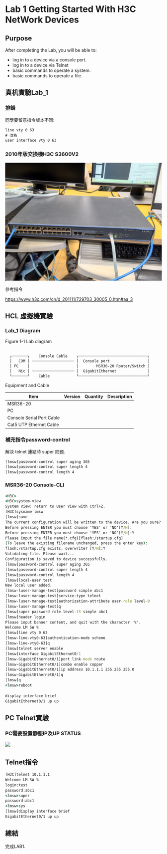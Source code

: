 # Lab 1 Getting Started With H3C NetWork Devices

## Purpose

After completing the Lab, you will be able to:

- log in to a device via a console port.
- log in to a device via Telnet
- basic commands to operate a system.
- basic commands to operate a file.

## 真机實驗Lab_1

### 排錯

同學要留意指令版本不同:
```cmd
line vty 0 63
# 改為
user interface vty 0 63
```
### 2010年版交換機H3C S3600V2

![](https://github.com/eddylin2015/H3C-CM446-10-2025-C/blob/main/figure100.png.jpg?raw=true)

參考指令

https://www.h3c.com/cn/d_201111/729703_30005_0.htm#aa_3

## HCL 虛擬機實驗 

### Lab_1 Diagram

Figure 1-1 Lab diagram

```console
         
  ┌───────┐    Console Cable    ┌───────────────────────────────┐     
  │   COM │ ─────────────────── │  Console port                 │
  │ PC    │                     │        MSR36-20 Router/Switch │
  │   Nic │ ─────────────────── │  GigabitEthernet              │   
  └───────┘    Cable            └───────────────────────────────┘

```

Equipment and Cable

Item                      |  Version  | Quantity  | Description   
--------------------------|-----------|-----------|-----------------
MSR36-20                  |
PC                        |
Console Serial Port Cable |
Cat5 UTP Ethernet Cable   |



### 補充指令password-control
解決 telnet 連結時 super 問題.
```cmd
[lmsw]password-control super aging 365
[lmsw]password-control super length 4
[lmsw]password-control length 4
```

### MSR36-20 Console-CLI

```cmd
<H3C>
<H3C>system-view
System View: return to User View with Ctrl+Z.
[H3C]sysname lmsw
[lmsw]save
The current configuration will be written to the device. Are you sure? [Y/N]:
Before pressing ENTER you must choose 'YES' or 'NO'[Y/N]:
Before pressing ENTER you must choose 'YES' or 'NO'[Y/N]:Y
Please input the file name(*.cfg)[flash:/startup.cfg]
(To leave the existing filename unchanged, press the enter key):
flash:/startup.cfg exists, overwrite? [Y/N]:Y
Validating file. Please wait...
Configuration is saved to device successfully.
[lmsw]password-control super aging 365
[lmsw]password-control super length 4
[lmsw]password-control length 4
[lmsw]local-user test
New local user added.
[lmsw-luser-manage-test]password simple abc1
[lmsw-luser-manage-test]service-type telnet
[lmsw-luser-manage-test]authorization-attribute user-role level-0
[lmsw-luser-manage-test]q
[lmsw]super password role level-15 simple abc1
[lmsw]header login
Please input banner content, and quit with the character '%'.
Welcome LM SW %
[lmsw]line vty 0 63
[lmsw-line-vty0-63]authentication-mode scheme
[lmsw-line-vty0-63]q
[lmsw]telnet server enable
[lmsw]interface GigabitEthernet0/1
[lmsw-GigabitEthernet0/1]port link-mode route
[lmsw-GigabitEthernet0/1]combo enable copper
[lmsw-GigabitEthernet0/1]ip address 10.1.1.1 255.255.255.0
[lmsw-GigabitEthernet0/1]q
[lmsw]q
<lmsw>reboot

display interface brief
GigabitEthernet0/1 up up
```

## PC Telnet實驗

### PC需要設置靜態IP及UP STATUS

![](https://90apt.com/usr/uploads/2023/05/3571188184.png)

## Telnet指令
```cmd
[H3C]telnet 10.1.1.1
Welcome LM SW %
login:test
password:abc1
<lmsw>super
password:abc1
<lmsw>sys
[lmsw]display interface brief
GigabitEthernet0/1 up up 
```
## 總結

完成LAB1.
